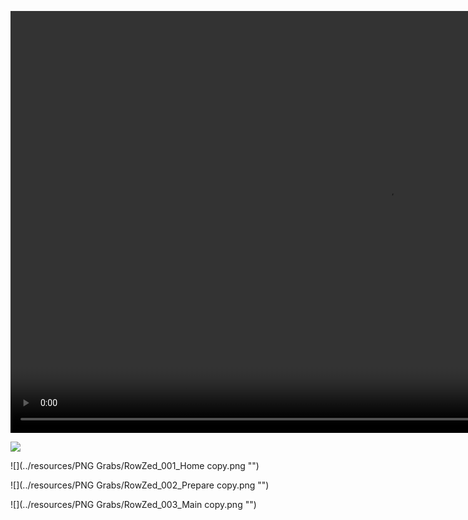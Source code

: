 <section>

<video src="../resources/rowZ_edit.mp4" width="1200px" height="675px" controls></video>

</section>

<section>

![](../resources/system_d_RowZ.png "")

</section>

<section>

![](../resources/PNG Grabs/RowZed_001_Home copy.png "")

</section>

<section>

![](../resources/PNG Grabs/RowZed_002_Prepare copy.png "")

</section>

<section>

![](../resources/PNG Grabs/RowZed_003_Main copy.png "")

</section>